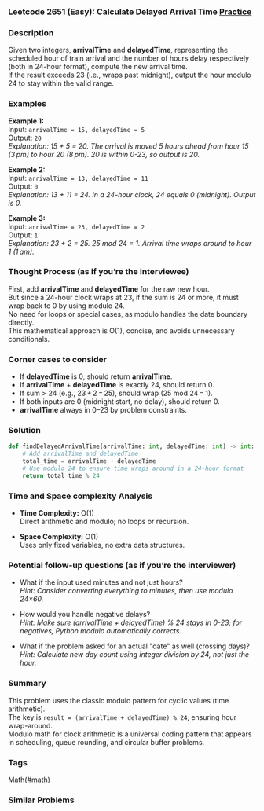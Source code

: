 ### Leetcode 2651 (Easy): Calculate Delayed Arrival Time [Practice](https://leetcode.com/problems/calculate-delayed-arrival-time)

### Description  
Given two integers, **arrivalTime** and **delayedTime**, representing the scheduled hour of train arrival and the number of hours delay respectively (both in 24-hour format), compute the new arrival time.  
If the result exceeds 23 (i.e., wraps past midnight), output the hour modulo 24 to stay within the valid range.

### Examples  

**Example 1:**  
Input: `arrivalTime = 15, delayedTime = 5`  
Output: `20`  
*Explanation: 15 + 5 = 20. The arrival is moved 5 hours ahead from hour 15 (3 pm) to hour 20 (8 pm). 20 is within 0-23, so output is 20.*

**Example 2:**  
Input: `arrivalTime = 13, delayedTime = 11`  
Output: `0`  
*Explanation: 13 + 11 = 24. In a 24-hour clock, 24 equals 0 (midnight). Output is 0.*

**Example 3:**  
Input: `arrivalTime = 23, delayedTime = 2`  
Output: `1`  
*Explanation: 23 + 2 = 25. 25 mod 24 = 1. Arrival time wraps around to hour 1 (1 am).*

### Thought Process (as if you’re the interviewee)  
First, add **arrivalTime** and **delayedTime** for the raw new hour.  
But since a 24-hour clock wraps at 23, if the sum is 24 or more, it must wrap back to 0 by using modulo 24.  
No need for loops or special cases, as modulo handles the date boundary directly.  
This mathematical approach is O(1), concise, and avoids unnecessary conditionals.

### Corner cases to consider  
- If **delayedTime** is 0, should return **arrivalTime**.
- If **arrivalTime** + **delayedTime** is exactly 24, should return 0.
- If sum > 24 (e.g., 23 + 2 = 25), should wrap (25 mod 24 = 1).
- If both inputs are 0 (midnight start, no delay), should return 0.
- **arrivalTime** always in 0–23 by problem constraints.

### Solution

```python
def findDelayedArrivalTime(arrivalTime: int, delayedTime: int) -> int:
    # Add arrivalTime and delayedTime
    total_time = arrivalTime + delayedTime
    # Use modulo 24 to ensure time wraps around in a 24-hour format
    return total_time % 24
```

### Time and Space complexity Analysis  

- **Time Complexity:** O(1)  
  Direct arithmetic and modulo; no loops or recursion.

- **Space Complexity:** O(1)  
  Uses only fixed variables, no extra data structures.

### Potential follow-up questions (as if you’re the interviewer)  

- What if the input used minutes and not just hours?  
  *Hint: Consider converting everything to minutes, then use modulo 24×60.*

- How would you handle negative delays?  
  *Hint: Make sure (arrivalTime + delayedTime) % 24 stays in 0-23; for negatives, Python modulo automatically corrects.*

- What if the problem asked for an actual "date" as well (crossing days)?  
  *Hint: Calculate new day count using integer division by 24, not just the hour.*

### Summary
This problem uses the classic modulo pattern for cyclic values (time arithmetic).  
The key is `result = (arrivalTime + delayedTime) % 24`, ensuring hour wrap-around.  
Modulo math for clock arithmetic is a universal coding pattern that appears in scheduling, queue rounding, and circular buffer problems.

### Tags
Math(#math)

### Similar Problems
